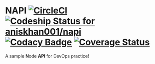 # NAPI [![CircleCI](https://circleci.com/gh/aniskhan001/napi.svg?style=svg)](https://circleci.com/gh/aniskhan001/napi) [![Codeship Status for aniskhan001/napi](https://app.codeship.com/projects/e04844c0-f515-0136-2f32-1e71af04627f/status?branch=master)](https://app.codeship.com/projects/320817) [![Codacy Badge](https://api.codacy.com/project/badge/Grade/c86f0bcabb1a4040981bb2fe0b663e31)](https://www.codacy.com/app/aniskhan001/napi?utm_source=github.com&amp;utm_medium=referral&amp;utm_content=aniskhan001/napi&amp;utm_campaign=Badge_Grade) [![Coverage Status](https://coveralls.io/repos/github/aniskhan001/napi/badge.svg?branch=master)](https://coveralls.io/github/aniskhan001/napi?branch=master)

A sample **N**ode **API** for DevOps practice!
